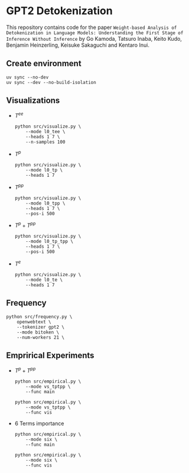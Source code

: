 

# GPT2 Detokenization
This repository contains code for the paper `Weight-based Analysis of Detokenization in Language Models:
Understanding the First Stage of Inference Without Inference` by Go Kamoda, Tatsuro Inaba, Keito Kudo, Benjamin Heinzerling, Keisuke Sakaguchi and Kentaro Inui.

## Create environment

```
uv sync --no-dev
uv sync --dev --no-build-isolation
```

## Visualizations

- $T^{ee}$
    ```
    python src/visualize.py \
        --mode l0_tee \
        --heads 1 7 \
        --n-samples 100
    ```

- $T^p$
    ```
    python src/visualize.py \
        --mode l0_tp \
        --heads 1 7
    ```

- $T^{pp}$
    ```
    python src/visualize.py \
        --mode l0_tpp \
        --heads 1 7 \
        --pos-i 500
    ```

- $T^p + T^{pp}$
    ```
    python src/visualize.py \
        --mode l0_tp_tpp \
        --heads 1 7 \
        --pos-i 500
    ```

- $T^{e}$
    ```
    python src/visualize.py \
        --mode l0_te \
        --heads 1 7
    ```

## Frequency
```
python src/frequency.py \
    openwebtext \
    --tokenizer gpt2 \
    --mode bitoken \
    --num-workers 21 \
```

## Emprirical Experiments

- $T^{p} + T^{pp}$
    ```
    python src/empirical.py \
        --mode vs_tptpp \
        --func main
    ```
    ```
    python src/empirical.py \
        --mode vs_tptpp \
        --func vis
    ```
- 6 Terms importance
    ```
    python src/empirical.py \
        --mode six \
        --func main
    ```
    ```
    python src/empirical.py \
        --mode six \
        --func vis
    ```